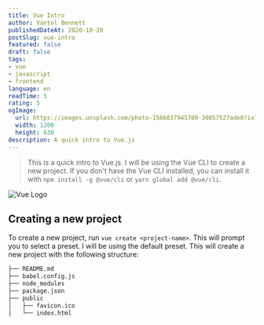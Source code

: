 ```yaml
---
title: Vue Intro
author: Vantol Bennett
publishedDateAt: 2020-10-20
postSlug: vue-intro
featured: false
draft: false
tags:
- vue
- javascript
- frontend
language: en
readTime: 5
rating: 5
ogImage:
  url: https://images.unsplash.com/photo-1566837945700-30057527ade0?ixlib=rb-4.0.3&ixid=M3wxMjA3fDB8MHxwaG90by1wYWdlfHx8fGVufDB8fHx8fA%3D%3D&auto=format&fit=crop&w=1470&q=80
  width: 1200
  height: 630
description: A quick intro to Vue.js
---
```


> This is a quick intro to Vue.js. I will be using the Vue CLI to create a new project. If you don't have the Vue CLI installed, you can install it with `npm install -g @vue/cli` or `yarn global add @vue/cli`.


![Vue Logo](https://user-images.githubusercontent.com/499550/93624428-53932780-f9ae-11ea-8d16-af949e16a09f.png)

## Creating a new project

To create a new project, run `vue create <project-name>`. This will prompt you to select a preset. I will be using the default preset. This will create a new project with the following structure:

```bash
├── README.md
├── babel.config.js
├── node_modules
├── package.json
├── public
│   ├── favicon.ico
│   └── index.html



